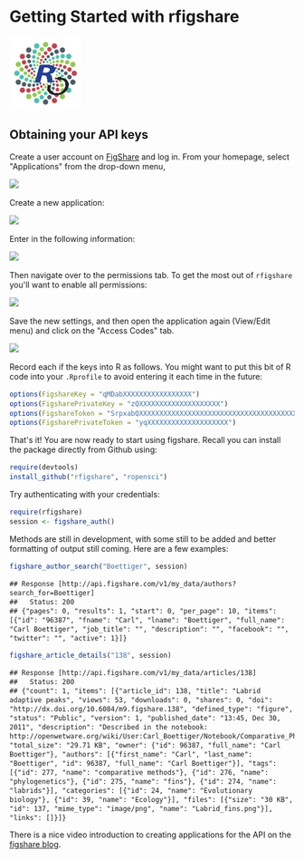 # Getting Started with rfigshare

![](../../rfigshare.png)


## Obtaining your API keys

Create a user account on [FigShare](http://figshare.com) and log in.  From your homepage, select "Applications" from the drop-down menu,

![](http://farm9.staticflickr.com/8460/7891184444_d95943934b_o.png)

Create a new application:

![](http://farm9.staticflickr.com/8176/7891184654_83ae2c7c55_o.png)


Enter in the following information: 

![](http://farm9.staticflickr.com/8317/7891185138_de8c1b009d_o.png)

Then navigate over to the permissions tab.  To get the most out of `rfigshare` you'll want to enable all permissions:

![](http://farm9.staticflickr.com/8306/7891185368_0a392bb218_o.png)

Save the new settings, and then open the application again (View/Edit menu) and click on the "Access Codes" tab.

![](http://farm9.staticflickr.com/8040/7891185748_0cb4eb869a_o.png)

Record each if the keys into R as follows.  You might want to put this bit of R code into your `.Rprofile` to avoid entering it each time in the future:

```r
options(FigshareKey = "qMDabXXXXXXXXXXXXXXXXX")
options(FigsharePrivateKey = "zQXXXXXXXXXXXXXXXXXXXX")
options(FigshareToken = "SrpxabQXXXXXXXXXXXXXXXXXXXXXXXXXXXXXXXXXXXXXXXXXXXXXXXXXXXXXXXXXXX")
options(FigsharePrivateToken = "yqXXXXXXXXXXXXXXXXXXXX")
```

That's it! You are now ready to start using figshare.  Recall you can install the package directly from Github using: 

```r
require(devtools)
install_github("rfigshare", "ropensci")
```

Try authenticating with your credentials:


```r
require(rfigshare)
session <- figshare_auth()
```


Methods are still in development, with some still to be added and better formatting of output still coming. Here are a few examples:


```r
figshare_author_search("Boettiger", session)
```

```
## Response [http://api.figshare.com/v1/my_data/authors?search_for=Boettiger]
##   Status: 200
## {"pages": 0, "results": 1, "start": 0, "per_page": 10, "items": [{"id": "96387", "fname": "Carl", "lname": "Boettiger", "full_name": "Carl Boettiger", "job_title": "", "description": "", "facebook": "", "twitter": "", "active": 1}]} 
```

```r
figshare_article_details("138", session)
```

```
## Response [http://api.figshare.com/v1/my_data/articles/138]
##   Status: 200
## {"count": 1, "items": [{"article_id": 138, "title": "Labrid adaptive peaks", "views": 53, "downloads": 0, "shares": 0, "doi": "http://dx.doi.org/10.6084/m9.figshare.138", "defined_type": "figure", "status": "Public", "version": 1, "published_date": "13:45, Dec 30, 2011", "description": "Described in the notebook: http://openwetware.org/wiki/User:Carl_Boettiger/Notebook/Comparative_Phylogenetics/2010/03/12", "total_size": "29.71 KB", "owner": {"id": 96387, "full_name": "Carl Boettiger"}, "authors": [{"first_name": "Carl", "last_name": "Boettiger", "id": 96387, "full_name": "Carl Boettiger"}], "tags": [{"id": 277, "name": "comparative methods"}, {"id": 276, "name": "phylogenetics"}, {"id": 275, "name": "fins"}, {"id": 274, "name": "labrids"}], "categories": [{"id": 24, "name": "Evolutionary biology"}, {"id": 39, "name": "Ecology"}], "files": [{"size": "30 KB", "id": 137, "mime_type": "image/png", "name": "Labrid_fins.png"}], "links": []}]} 
```





There is a nice video introduction to creating applications for the API on the [figshare blog](http://figshare.com/blog/figshare_API_available_to_all/48).
